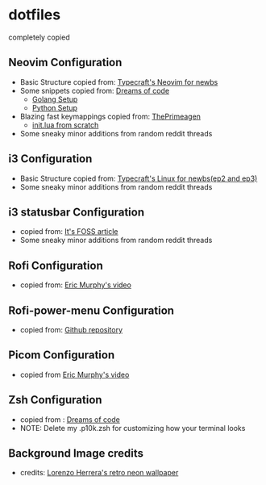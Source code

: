 # dotfiles
completely copied

## Neovim Configuration
- Basic Structure copied from: [Typecraft's Neovim for newbs](https://www.youtube.com/playlist?list=PLsz00TDipIffreIaUNk64KxTIkQaGguqn)
- Some snippets copied from: [Dreams of code](https://www.youtube.com/@dreamsofcode)
    - [Golang Setup](https://www.youtube.com/watch?v=i04sSQjd-qo)
    - [Python Setup](https://www.youtube.com/watch?v=4BnVeOUeZxc)
- Blazing fast keymappings copied from: [ThePrimeagen](https://www.youtube.com/c/theprimeagen)
    - [init.lua from scratch](https://www.youtube.com/watch?v=w7i4amO_zaE)
- Some sneaky minor additions from random reddit threads

## i3 Configuration
- Basic Structure copied from: [Typecraft's Linux for newbs(ep2 and ep3)](https://www.youtube.com/playlist?list=PLsz00TDipIffGKMW4hmzmwXTvARXyJMn8)
- Some sneaky minor additions from random reddit threads

## i3 statusbar Configuration
- copied from: [It's FOSS article](https://itsfoss.com/i3-customization/)
- Some sneaky minor additions from random reddit threads

## Rofi Configuration
- copied from: [Eric Murphy's video](https://www.youtube.com/watch?v=TutfIwxSE_s)

## Rofi-power-menu Configuration
- copied from: [Github repository](https://github.com/jluttine/rofi-power-menu/blob/master/rofi-power-menu)

## Picom Configuration
- copied from [Eric Murphy's video](https://www.youtube.com/watch?v=t6Klg7CvUxA)

## Zsh Configuration
- copied from : [Dreams of code](https://www.youtube.com/watch?v=ud7YxC33Z3w)
- NOTE: Delete my .p10k.zsh for customizing how your terminal looks

## Background Image credits
- credits: [Lorenzo Herrera's retro neon wallpaper](https://unsplash.com/photos/vintage-gray-game-console-and-joystick-p0j-mE6mGo4)
